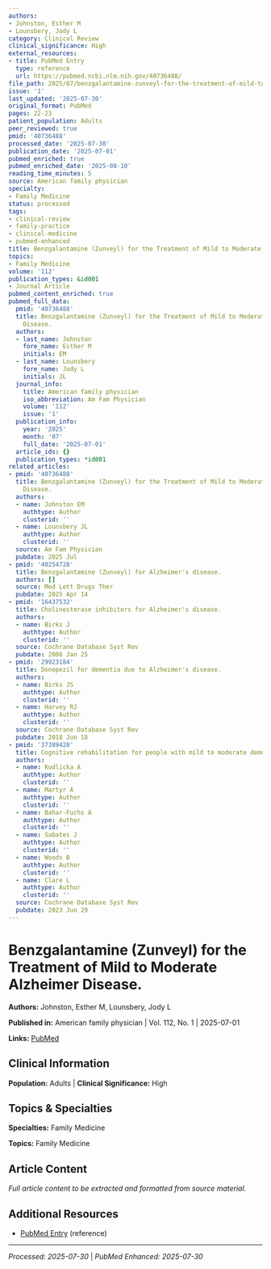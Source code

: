 ```yaml
---
authors:
- Johnston, Esther M
- Lounsbery, Jody L
category: Clinical Review
clinical_significance: High
external_resources:
- title: PubMed Entry
  type: reference
  url: https://pubmed.ncbi.nlm.nih.gov/40736488/
file_path: 2025/07/benzgalantamine-zunveyl-for-the-treatment-of-mild-to-moderat.md
issue: '1'
last_updated: '2025-07-30'
original_format: PubMed
pages: 22-23
patient_population: Adults
peer_reviewed: true
pmid: '40736488'
processed_date: '2025-07-30'
publication_date: '2025-07-01'
pubmed_enriched: true
pubmed_enriched_date: '2025-08-10'
reading_time_minutes: 5
source: American family physician
specialty:
- Family Medicine
status: processed
tags:
- clinical-review
- family-practice
- clinical-medicine
- pubmed-enhanced
title: Benzgalantamine (Zunveyl) for the Treatment of Mild to Moderate Alzheimer Disease.
topics:
- Family Medicine
volume: '112'
publication_types: &id001
- Journal Article
pubmed_content_enriched: true
pubmed_full_data:
  pmid: '40736488'
  title: Benzgalantamine (Zunveyl) for the Treatment of Mild to Moderate Alzheimer
    Disease.
  authors:
  - last_name: Johnston
    fore_name: Esther M
    initials: EM
  - last_name: Lounsbery
    fore_name: Jody L
    initials: JL
  journal_info:
    title: American family physician
    iso_abbreviation: Am Fam Physician
    volume: '112'
    issue: '1'
  publication_info:
    year: '2025'
    month: '07'
    full_date: '2025-07-01'
  article_ids: {}
  publication_types: *id001
related_articles:
- pmid: '40736488'
  title: Benzgalantamine (Zunveyl) for the Treatment of Mild to Moderate Alzheimer
    Disease.
  authors:
  - name: Johnston EM
    authtype: Author
    clusterid: ''
  - name: Lounsbery JL
    authtype: Author
    clusterid: ''
  source: Am Fam Physician
  pubdate: 2025 Jul
- pmid: '40254728'
  title: Benzgalantamine (Zunveyl) for Alzheimer's disease.
  authors: []
  source: Med Lett Drugs Ther
  pubdate: 2025 Apr 14
- pmid: '16437532'
  title: Cholinesterase inhibitors for Alzheimer's disease.
  authors:
  - name: Birks J
    authtype: Author
    clusterid: ''
  source: Cochrane Database Syst Rev
  pubdate: 2006 Jan 25
- pmid: '29923184'
  title: Donepezil for dementia due to Alzheimer's disease.
  authors:
  - name: Birks JS
    authtype: Author
    clusterid: ''
  - name: Harvey RJ
    authtype: Author
    clusterid: ''
  source: Cochrane Database Syst Rev
  pubdate: 2018 Jun 18
- pmid: '37389428'
  title: Cognitive rehabilitation for people with mild to moderate dementia.
  authors:
  - name: Kudlicka A
    authtype: Author
    clusterid: ''
  - name: Martyr A
    authtype: Author
    clusterid: ''
  - name: Bahar-Fuchs A
    authtype: Author
    clusterid: ''
  - name: Sabates J
    authtype: Author
    clusterid: ''
  - name: Woods B
    authtype: Author
    clusterid: ''
  - name: Clare L
    authtype: Author
    clusterid: ''
  source: Cochrane Database Syst Rev
  pubdate: 2023 Jun 29
---
```


# Benzgalantamine (Zunveyl) for the Treatment of Mild to Moderate Alzheimer Disease.

**Authors:** Johnston, Esther M, Lounsbery, Jody L

**Published in:** American family physician | Vol. 112, No. 1 | 2025-07-01

**Links:** [PubMed](https://pubmed.ncbi.nlm.nih.gov/40736488/)

## Clinical Information

**Population:** Adults | **Clinical Significance:** High

## Topics & Specialties

**Specialties:** Family Medicine

**Topics:** Family Medicine

## Article Content

*Full article content to be extracted and formatted from source material.*

## Additional Resources

- [PubMed Entry](https://pubmed.ncbi.nlm.nih.gov/40736488/) (reference)

---

*Processed: 2025-07-30* | *PubMed Enhanced: 2025-07-30*
